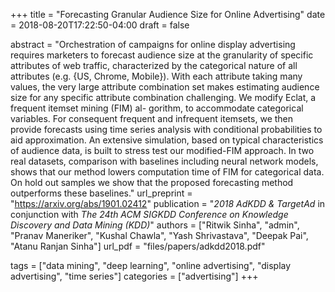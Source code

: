 +++
title = "Forecasting Granular Audience Size for Online Advertising"
date = 2018-08-20T17:22:50-04:00
draft = false


abstract = "Orchestration of campaigns for online display advertising requires marketers to forecast audience size at the granularity of specific attributes of web traffic, characterized by the categorical nature of all attributes (e.g. {US, Chrome, Mobile}). With each attribute taking many values, the very large attribute combination set makes estimating audience size for any specific attribute combination challenging. We modify Eclat, a frequent itemset mining (FIM) al- gorithm, to accommodate categorical variables. For consequent frequent and infrequent itemsets, we then provide forecasts using time series analysis with conditional probabilities to aid approximation. An extensive simulation, based on typical characteristics of audience data, is built to stress test our modified-FIM approach. In two real datasets, comparison with baselines including neural network models, shows that our method lowers computation time of FIM for categorical data. On hold out samples we show that the proposed forecasting method outperforms these baselines."
url_preprint = "https://arxiv.org/abs/1901.02412"
publication = "_2018 AdKDD & TargetAd_ in conjunction with _The 24th ACM SIGKDD Conference on Knowledge Discovery and Data Mining (KDD)_"
authors = ["Ritwik Sinha", "admin", "Pranav Maneriker", "Kushal Chawla", "Yash Shrivastava", "Deepak Pai", "Atanu Ranjan Sinha"]
url_pdf = "files/papers/adkdd2018.pdf"

tags = ["data mining", "deep learning", "online advertising", "display advertising", "time series"]
categories = ["advertising"]
+++


